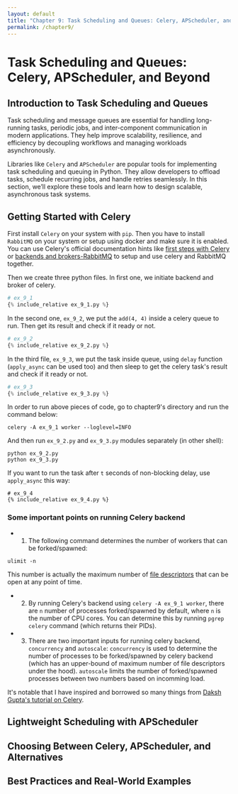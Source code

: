 ```yaml
---
layout: default
title: "Chapter 9: Task Scheduling and Queues: Celery, APScheduler, and Beyond"
permalink: /chapter9/
---
```


# Task Scheduling and Queues: Celery, APScheduler, and Beyond
## Introduction to Task Scheduling and Queues

Task scheduling and message queues are essential for handling long-running tasks,
periodic jobs, and inter-component communication in modern applications.
They help improve scalability, resilience, and efficiency
by decoupling workflows and managing workloads asynchronously.

Libraries like `Celery` and `APScheduler` are popular tools for implementing task scheduling and queuing in Python.
They allow developers to offload tasks, schedule recurring jobs, and handle retries seamlessly.
In this section, we’ll explore these tools and learn how to design scalable, asynchronous task systems.

## Getting Started with Celery

First install `Celery` on your system with `pip`.
Then you have to install `RabbitMQ` on your system or setup using docker and make sure it is enabled.
You can use Celery's official documentation hints like
[first steps with Celery](https://docs.celeryq.dev/en/latest/getting-started/first-steps-with-celery.html#rabbitmq)
or [backends and brokers-RabbitMQ](https://docs.celeryq.dev/en/latest/getting-started/backends-and-brokers/rabbitmq.html)
to setup and use celery and RabbitMQ together.

Then we create three python files.
In first one, we initiate backend and broker of celery.
```python
# ex_9_1
{% include_relative ex_9_1.py %}
```

In the second one, `ex_9_2`, we put the `add(4, 4)` inside a celery queue to run.
Then get its result and check if it ready or not.

```python
# ex_9_2
{% include_relative ex_9_2.py %}
```

In the third file, `ex_9_3`, we put the task inside queue, using `delay` function
(`apply_async` can be used too)
and then sleep to get the celery task's result and check if it ready or not.
```python
# ex_9_3
{% include_relative ex_9_3.py %}
```

In order to run above pieces of code, go to chapter9's directory
and run the command below:
```shell
celery -A ex_9_1 worker --loglevel=INFO
```

And then run `ex_9_2.py` and `ex_9_3.py` modules separately (in other shell):
```shell
python ex_9_2.py
python ex_9_3.py
```

If you want to run the task after `t` seconds of non-blocking delay, use `apply_async` this way:
```
# ex_9_4
{% include_relative ex_9_4.py %}
```

### **Some important points on running Celery backend**
 - 1. The following command determines the number of workers that can be forked/spawned:
 ```shell
 ulimit -n
 ```
 This number is actually the maximum number of
 [file descriptors](https://stackoverflow.com/questions/5256599/what-are-file-descriptors-explained-in-simple-terms)
 that can be open at any point of time.

 - 2. By running Celery's backend using `celery -A ex_9_1 worker`,
 there are `n` number of processes forked/spawned by default, where `n` is the number of CPU cores.
 You can determine this by running `pgrep celery` command (which returns their PIDs).

 - 3. There are two important inputs for running celery backend, `concurrency` and `autoscale`:
 `concurrency` is used to determine the number of processes to be forked/spawned by celery backend
 (which has an upper-bound of maximum number of file descriptors under the hood).
 `autoscale` limits the number of forked/spawned processes between two numbers based on incomming load.

It's notable that I have inspired and borrowed so many things from
[Daksh Gupta's tutorial on Celery](https://www.youtube.com/watch?v=v-Snbz3WmJU).

## Lightweight Scheduling with APScheduler





## Choosing Between Celery, APScheduler, and Alternatives





## Best Practices and Real-World Examples
